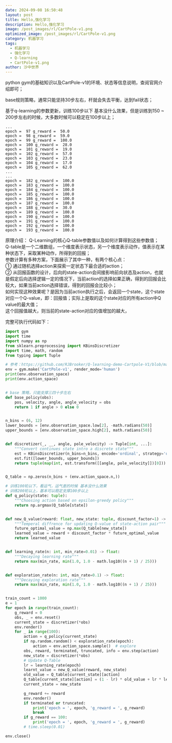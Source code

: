 ```yaml
---
date: 2024-09-08 16:50:48
layout: post
title: Hello,强化学习
description: Hello,强化学习
image: /post_images/rl/CartPole-v1.png
optimized_image: /post_images/rl/CartPole-v1.png
category: 机器学习
tags:
  - 机器学习
  - 强化学习
  - Q-learning
  - CartPole-v1.png
author: 沙中世界
---
```


python gym的基础知识以及CartPole-v1的环境、状态等信息说明，查阅官网介绍即可；

base规则策略，通常只能坚持30步左右，杆就会失去平衡，达到fail状态；

基于q-learning的参数更新，训练100步以下 基本没什么效果，但是训练到150 ~ 200步左右的时候，大多数时候可以稳定在100步以上；

```
...
epoch =  97 g_reward =  50.0
epoch =  98 g_reward =  59.0
epoch =  99 g_reward =  100.0
epoch =  100 g_reward =  28.0
epoch =  101 g_reward =  19.0
epoch =  102 g_reward =  57.0
epoch =  103 g_reward =  23.0
epoch =  104 g_reward =  17.0
epoch =  105 g_reward =  62.0
...
...
epoch =  182 g_reward =  100.0
epoch =  183 g_reward =  100.0
epoch =  184 g_reward =  100.0
epoch =  185 g_reward =  100.0
epoch =  186 g_reward =  100.0
epoch =  187 g_reward =  100.0
epoch =  188 g_reward =  30.0
epoch =  189 g_reward =  100.0
epoch =  190 g_reward =  100.0
epoch =  191 g_reward =  100.0
epoch =  192 g_reward =  100.0
epoch =  193 g_reward =  100.0
```
原理介绍：
Q-Learning的核心Q-table参数值以及如何计算得到这些参数值；<br>
Q-table是一个二维数组，一个维度表示状态，另一个维度表示动作，值表示在某种状态下，采取某种动作，所得到的回报；<br>
参数计算有多种方案，下面展示了其中一种，有两个核心点：<br>
① 通过随机选择action来探索一定状态下最合适的action；<br>
② 从回报函数的设计，后向的state-action会间接影响前向状态及action，也就是假定后向选择逻辑一定的情况下，当前action的选择如果正确，得到的回报会比较大，如果当前action选择错误，得到的回报会比较小；<br>
  如何实现这种效果呢？是因为当前action执行之后，会返回一个state，这个state对应一个Q-value，即：回报值；实际上是取的这个state对应的所有action中Q value的最大值；<br>
  这个回报值越大，则当前的state-action对应的值增加的越大，


完整可执行代码如下：
```python
import gym
import time
import numpy as np
from sklearn.preprocessing import KBinsDiscretizer
import time, math, random
from typing import Tuple

# 参考：https://github.com/RJBrooker/Q-learning-demo-Cartpole-V1/blob/master/cartpole.ipynb
env = gym.make('CartPole-v1', render_mode='human')
print(env.observation_space)
print(env.action_space)


# base 策略，只能支撑三四十步左右
def base_policy(obs):
    pos, velocity, angle, angle_velocity = obs
    return 1 if angle > 0 else 0


n_bins = (6, 12)
lower_bounds = [env.observation_space.low[2], -math.radians(50)]
upper_bounds = [env.observation_space.high[2], math.radians(50)]


def discretizer(_, __, angle, pole_velocity) -> Tuple[int, ...]:
    """Convert continues state intro a discrete state"""
    est = KBinsDiscretizer(n_bins=n_bins, encode='ordinal', strategy='uniform')
    est.fit([lower_bounds, upper_bounds])
    return tuple(map(int, est.transform([[angle, pole_velocity]])[0]))


Q_table = np.zeros(n_bins + (env.action_space.n,))

# 训练100轮以下，看运气，运气差的时候 基本没什么效果
# 训练200轮以上，基本可以稳定支撑100步以上
def q_policy(state: tuple):
    """Choosing action based on epsilon-greedy policy"""
    return np.argmax(Q_table[state])


def new_Q_value(reward: float, new_state: tuple, discount_factor=1) -> float:
    """Temperal diffrence for updating Q-value of state-action pair"""
    future_optimal_value = np.max(Q_table[new_state])
    learned_value = reward + discount_factor * future_optimal_value
    return learned_value


def learning_rate(n: int, min_rate=0.01) -> float:
    """Decaying learning rate"""
    return max(min_rate, min(1.0, 1.0 - math.log10((n + 1) / 25)))


def exploration_rate(n: int, min_rate=0.1) -> float:
    """Decaying exploration rate"""
    return max(min_rate, min(1.0, 1.0 - math.log10((n + 1) / 25)))


train_count = 1000
e = 1
for epoch in range(train_count):
    g_reward = 0
    obs, _ = env.reset()
    current_state = discretizer(*obs)
    env.render()
    for _ in range(100):
        action = q_policy(current_state)
        if np.random.random() < exploration_rate(epoch):
            action = env.action_space.sample()  # explore
        obs, reward, terminated, truncated, info = env.step(action)
        new_state = discretizer(*obs)
        # Update Q-Table
        lr = learning_rate(epoch)
        learnt_value = new_Q_value(reward, new_state)
        old_value = Q_table[current_state][action]
        Q_table[current_state][action] = (1 - lr) * old_value + lr * learnt_value
        current_state = new_state

        g_reward += reward
        env.render()
        if terminated or truncated:
            print('epoch = ', epoch, 'g_reward = ', g_reward)
            break
        if g_reward == 100:
            print('epoch = ', epoch, 'g_reward = ', g_reward)
        # time.sleep(0.01)

env.close()

```